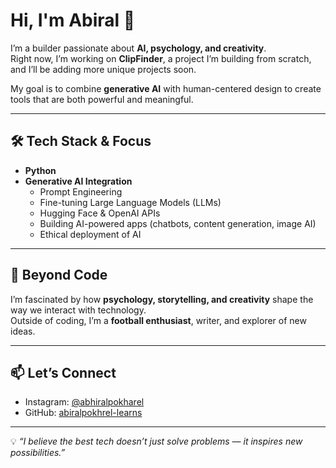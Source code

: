 # Hi, I'm Abiral 👋  

I’m a builder passionate about **AI, psychology, and creativity**.  
Right now, I’m working on **ClipFinder**, a project I’m building from scratch, and I’ll be adding more unique projects soon.  

My goal is to combine **generative AI** with human-centered design to create tools that are both powerful and meaningful.  

---

## 🛠️ Tech Stack & Focus  
- **Python**  
- **Generative AI Integration**  
  - Prompt Engineering  
  - Fine-tuning Large Language Models (LLMs)  
  - Hugging Face & OpenAI APIs  
  - Building AI-powered apps (chatbots, content generation, image AI)  
  - Ethical deployment of AI  

---

## 🌱 Beyond Code  
I’m fascinated by how **psychology, storytelling, and creativity** shape the way we interact with technology.  
Outside of coding, I’m a **football enthusiast**, writer, and explorer of new ideas.  

---

## 📫 Let’s Connect  
- Instagram: [@abhiralpokharel](https://www.instagram.com/abhiralpokharel/)  
- GitHub: [abiralpokhrel-learns](https://github.com/abiralpokhrel-learns)  

---

💡 *“I believe the best tech doesn’t just solve problems — it inspires new possibilities.”*
